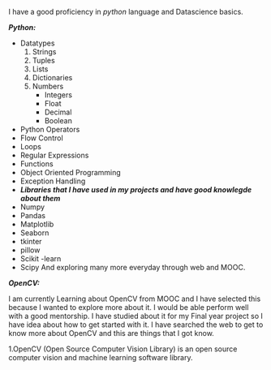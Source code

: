 I have a good proficiency in *python* language and Datascience basics.

***Python:***
- Datatypes
  1. Strings
  2. Tuples
  3. Lists 
  4. Dictionaries 
  5. Numbers
      - Integers
      - Float
      - Decimal
      - Boolean
- Python Operators
- Flow Control
- Loops
- Regular Expressions
- Functions
- Object Oriented Programming
- Exception Handling
- ***Libraries that I have used in my projects and have good knowlegde about them***
- Numpy
- Pandas
- Matplotlib
- Seaborn
- tkinter
- pillow
- Scikit -learn
- Scipy
And exploring many more everyday through web and MOOC.


***OpenCV:***

 I am currently Learning about OpenCV from MOOC and I have selected this because I wanted to explore more about it. I would be able perform well with a good mentorship.
 I have studied about it for my Final year project so  I have idea about how to get started with it.
 I have searched the web to get to know more about OpenCV  and this are things that I got know.
 
 1.OpenCV (Open Source Computer Vision Library) is an open source computer vision and machine learning software library.
